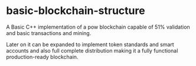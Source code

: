 # basic-blockchain-structure
A Basic C++ implementation of a pow blockchain capable of 51% validation and basic transactions and mining.

Later on it can be expanded to implement token standards and smart accounts and also full complete distribution making it a fully functional production-ready blockchain.
